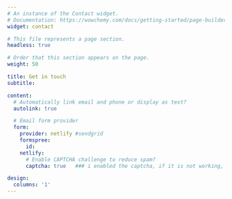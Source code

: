 ```yaml
---
# An instance of the Contact widget.
# Documentation: https://wowchemy.com/docs/getting-started/page-builder/
widget: contact

# This file represents a page section.
headless: true

# Order that this section appears on the page.
weight: 50

title: Get in touch
subtitle:

content:
  # Automatically link email and phone or display as text?
  autolink: true

  # Email form provider
  form:
    provider: netlify #sendgrid  
    formspree: 
      id:
    netlify: 
      # Enable CAPTCHA challenge to reduce spam?
      captcha: true   ### i enabled the captcha, if it is not working, i wil set as false

design:
  columns: '1'
---
```

